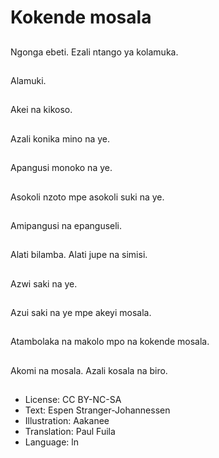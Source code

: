 # Kokende mosala

##
Ngonga ebeti. Ezali ntango ya kolamuka.

##
Alamuki.

##
Akei na kikoso.

##
Azali konika mino na ye.

##
Apangusi monoko na ye.

##
Asokoli nzoto mpe asokoli suki na ye.

##
Amipangusi na epanguseli.

##
Alati bilamba. Alati jupe na simisi.

##
Azwi saki na ye.

##
Azui saki na ye mpe akeyi mosala.

##
Atambolaka na makolo mpo na kokende mosala.

##
Akomi na mosala. Azali kosala na biro.

##
* License: CC BY-NC-SA
* Text: Espen Stranger-Johannessen
* Illustration: Aakanee
* Translation: Paul Fuila
* Language: ln
